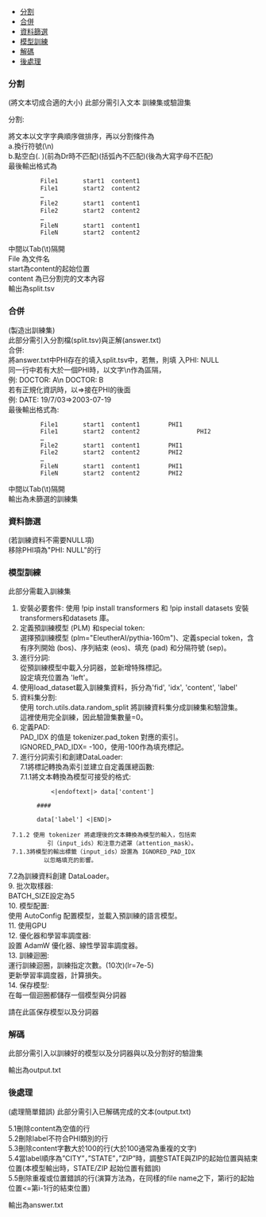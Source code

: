 - [分割](#分割)
- [合併](#合併)
- [資料篩選](#資料篩選)
- [模型訓練](#模型訓練)
- [解碼](#解碼)
- [後處理](#後處理)

### 分割
(將文本切成合適的大小)
此部分需引入文本 訓練集或驗證集

分割:

將文本以文字字典順序做排序，再以分割條件為  
			a.換行符號(\n)  
			b.點空白(\. )(前為Dr時不匹配)(括弧內不匹配)(後為大寫字母不匹配)  
   最後輸出格式為
   ```sh
			File1		start1	content1  
			File1	 	start2	content2  
			…  
			File2		start1	content1  
			File2		start2	content2  
			…  
			FileN		start1	content1  
			FileN		start2	content2  
   ```
中間以Tab(\t)隔開  
File 為文件名  
start為content的起始位置  
content 為已分割完的文本內容  
輸出為split.tsv

### 合併  
(製造出訓練集)  
此部分需引入分割檔(split.tsv)與正解(answer.txt)  
合併:  
		將answer.txt中PHI存在的填入split.tsv中，若無，則填	入PHI: NULL  
    	        同一行中若有大於一個PHI時，以文字\n作為區隔，  
	        例:  DOCTOR: A\n DOCTOR: B  
		若有正規化資訊時，以=>接在PHI的後面  
		例: DATE: 19/7/03=>2003-07-19  
			最後輸出格式為:  
   ```
			File1		start1	content1		PHI1
			File1	 	start2	content2                PHI2
			…
			File2		start1	content1		PHI1
			File2		start2	content2		PHI2
			…
			FileN		start1	content1		PHI1
			FileN		start2	content2		PHI2
```
中間以Tab(\t)隔開  
輸出為未篩選的訓練集  

### 資料篩選 
(若訓練資料不需要NULL項)  
移除PHI項為"PHI: NULL"的行

### 模型訓練
此部分需載入訓練集
1. 安裝必要套件:
   使用 !pip install transformers 和 !pip install datasets 安裝 transformers和datasets 庫。  
2. 定義預訓練模型 (PLM) 和special token:  
   選擇預訓練模型 (plm="EleutherAI/pythia-160m")、定義special token，含有序列開始 (bos)、序列結束 (eos)、填充 (pad) 和分隔符號 (sep)。  
3. 進行分詞:  
   從預訓練模型中載入分詞器，並新增特殊標記。  
   設定填充位置為 'left'。  
4. 使用load_dataset載入訓練集資料，拆分為'fid', 'idx', 'content', 'label'  
5. 資料集分割:  
   使用 torch.utils.data.random_split 將訓練資料集分成訓練集和驗證集。  
   這裡使用完全訓練，因此驗證集數量=0。  
6. 定義PAD:  
   PAD_IDX 的值是 tokenizer.pad_token 對應的索引。  
   IGNORED_PAD_IDX= -100，使用-100作為填充標記。  
7. 進行分詞索引和創建DataLoader:  
   7.1將標記轉換為索引並建立自定義匯總函數:  
	 7.1.1將文本轉換為模型可接受的格式:
 ```
    		 <|endoftext|> data['content']  
  
		 ####  
  
		 data['label'] <|END|>
```
   	 7.1.2 使用 tokenizer 將處理後的文本轉換為模型的輸入，包括索  
               引（input_ids）和注意力遮罩（attention_mask）。  
 	 7.1.3將模型的輸出標籤（input_ids）設置為 IGNORED_PAD_IDX  
              以忽略填充的影響。  
   7.2為訓練資料創建 DataLoader。  
9. 批次取樣器:  
   BATCH_SIZE設定為5  
10. 模型配置:  
   使用 AutoConfig 配置模型，並載入預訓練的語言模型。  
11. 使用GPU   
12. 優化器和學習率調度器:  
    設置 AdamW 優化器、線性學習率調度器。  
13. 訓練迴圈:  
    運行訓練迴圈，訓練指定次數。(10次)(lr=7e-5)  
    更新學習率調度器，計算損失。  
14. 保存模型:  
    在每一個迴圈都儲存一個模型與分詞器  
  
請在此區保存模型以及分詞器  
### 解碼

此部分需引入以訓練好的模型以及分詞器與以及分割好的驗證集

輸出為output.txt


### 後處理
(處理簡單錯誤)
此部分需引入已解碼完成的文本(output.txt)

5.1刪除content為空值的行  
5.2刪除label不符合PHI類別的行  
5.3刪除content字數大於100的行(大於100通常為重複的文字)  
5.4當label順序為”CITY”，”STATE”，”ZIP”時，調整STATE與ZIP的起始位置與結束位置(本模型輸出時，STATE/ZIP 起始位置有錯誤)  
5.5刪除重複或位置錯誤的行(演算方法為，在同樣的file name之下，第i行的起始位置<=第i-1行的結束位置)  

輸出為answer.txt  
